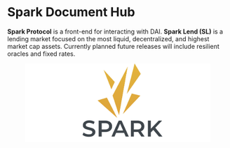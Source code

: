 # Spark Document Hub

**Spark Protocol** is a front-end for interacting with DAI. **Spark Lend (SL)** is a lending market focused on the most liquid, decentralized, and highest market cap assets. Currently planned future releases will include resilient oracles and fixed rates.

<figure><img src=".gitbook/assets/spark wide.jpg" alt=""><figcaption></figcaption></figure>
